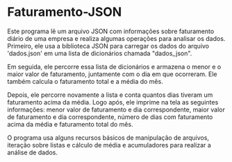 # Faturamento-JSON
Este programa lê um arquivo JSON com informações sobre faturamento diário de uma empresa e realiza algumas operações para analisar os dados. Primeiro, ele usa a biblioteca JSON para carregar os dados do arquivo 'dados.json' em uma lista de dicionários chamada "dados_json".

Em seguida, ele percorre essa lista de dicionários e armazena o menor e o maior valor de faturamento, juntamente com o dia em que ocorreram. Ele também calcula o faturamento total e a média do mês.

Depois, ele percorre novamente a lista e conta quantos dias tiveram um faturamento acima da média. Logo após, ele imprime na tela as seguintes informações: menor valor de faturamento e dia correspondente, maior valor de faturamento e dia correspondente, número de dias com faturamento acima da média e faturamento total do mês.

O programa usa alguns recursos básicos de manipulação de arquivos, iteração sobre listas e cálculo de média e acumuladores para realizar a análise de dados.
